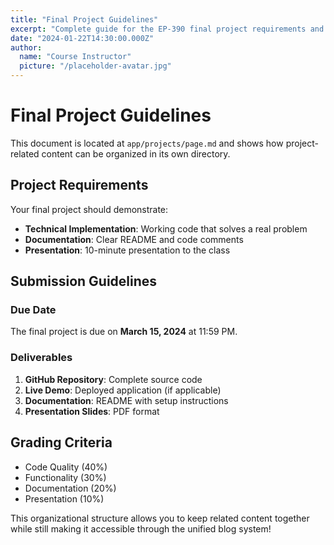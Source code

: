 ```yaml
---
title: "Final Project Guidelines"
excerpt: "Complete guide for the EP-390 final project requirements and submission."
date: "2024-01-22T14:30:00.000Z"
author:
  name: "Course Instructor"
  picture: "/placeholder-avatar.jpg"
---
```


# Final Project Guidelines

This document is located at `app/projects/page.md` and shows how project-related content can be organized in its own directory.

## Project Requirements

Your final project should demonstrate:

- **Technical Implementation**: Working code that solves a real problem
- **Documentation**: Clear README and code comments
- **Presentation**: 10-minute presentation to the class

## Submission Guidelines

### Due Date
The final project is due on **March 15, 2024** at 11:59 PM.

### Deliverables

1. **GitHub Repository**: Complete source code
2. **Live Demo**: Deployed application (if applicable)
3. **Documentation**: README with setup instructions
4. **Presentation Slides**: PDF format

## Grading Criteria

- Code Quality (40%)
- Functionality (30%)
- Documentation (20%)
- Presentation (10%)

This organizational structure allows you to keep related content together while still making it accessible through the unified blog system!
